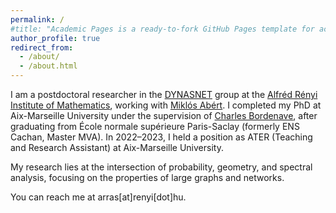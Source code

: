 ```yaml
---
permalink: /
#title: "Academic Pages is a ready-to-fork GitHub Pages template for academic personal websites"
author_profile: true
redirect_from: 
  - /about/
  - /about.html
---
```


I am a postdoctoral researcher in the [DYNASNET](https://dynasnet.renyi.hu/) group at the [Alfréd Rényi Institute of Mathematics](https://www.renyi.hu/), working with [Miklós Abért](https://users.renyi.hu/~abert/). I completed my PhD at Aix-Marseille University under the supervision of [Charles Bordenave](https://www.i2m.univ-amu.fr/perso/charles.bordenave/), after graduating from École normale supérieure Paris-Saclay (formerly ENS Cachan, Master MVA). In 2022–2023, I held a position as ATER (Teaching and Research Assistant) at Aix-Marseille University.

My research lies at the intersection of probability, geometry, and spectral analysis, focusing on the properties of large graphs and networks.

You can reach me at arras[at]renyi[dot]hu.


